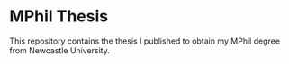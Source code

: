 # MPhil Thesis

This repository contains the thesis I published to obtain my MPhil degree from
Newcastle University.
